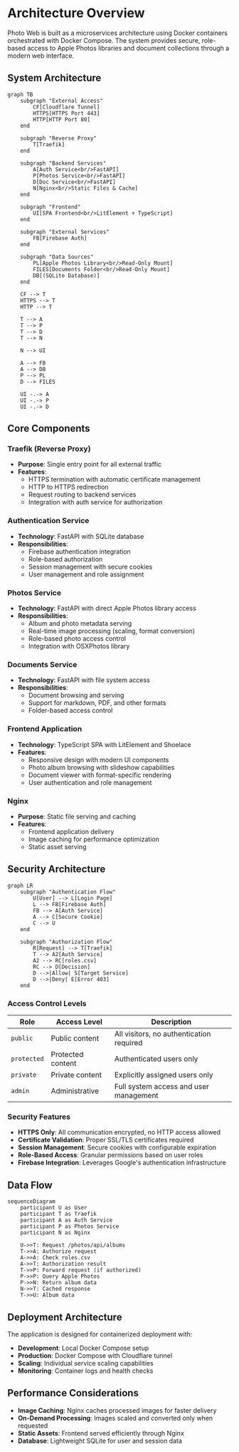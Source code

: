# Architecture Overview

Photo Web is built as a microservices architecture using Docker containers orchestrated with Docker Compose. The system provides secure, role-based access to Apple Photos libraries and document collections through a modern web interface.

## System Architecture

```mermaid
graph TB
    subgraph "External Access"
        CF[Cloudflare Tunnel]
        HTTPS[HTTPS Port 443]
        HTTP[HTTP Port 80]
    end
    
    subgraph "Reverse Proxy"
        T[Traefik]
    end
    
    subgraph "Backend Services"
        A[Auth Service<br/>FastAPI]
        P[Photos Service<br/>FastAPI]
        D[Doc Service<br/>FastAPI]
        N[Nginx<br/>Static Files & Cache]
    end
    
    subgraph "Frontend"
        UI[SPA Frontend<br/>LitElement + TypeScript]
    end
    
    subgraph "External Services"
        FB[Firebase Auth]
    end
    
    subgraph "Data Sources"
        PL[Apple Photos Library<br/>Read-Only Mount]
        FILES[Documents Folder<br/>Read-Only Mount]
        DB[(SQLite Database)]
    end
    
    CF --> T
    HTTPS --> T
    HTTP --> T
    
    T --> A
    T --> P
    T --> D
    T --> N
    
    N --> UI
    
    A --> FB
    A --> DB
    P --> PL
    D --> FILES
    
    UI -.-> A
    UI -.-> P
    UI -.-> D
```

## Core Components

### Traefik (Reverse Proxy)
- **Purpose**: Single entry point for all external traffic
- **Features**: 
  - HTTPS termination with automatic certificate management
  - HTTP to HTTPS redirection
  - Request routing to backend services
  - Integration with auth service for authorization

### Authentication Service
- **Technology**: FastAPI with SQLite database
- **Responsibilities**:
  - Firebase authentication integration
  - Role-based authorization
  - Session management with secure cookies
  - User management and role assignment

### Photos Service
- **Technology**: FastAPI with direct Apple Photos library access
- **Responsibilities**:
  - Album and photo metadata serving
  - Real-time image processing (scaling, format conversion)
  - Role-based photo access control
  - Integration with OSXPhotos library

### Documents Service
- **Technology**: FastAPI with file system access
- **Responsibilities**:
  - Document browsing and serving
  - Support for markdown, PDF, and other formats
  - Folder-based access control

### Frontend Application
- **Technology**: TypeScript SPA with LitElement and Shoelace
- **Features**:
  - Responsive design with modern UI components
  - Photo album browsing with slideshow capabilities
  - Document viewer with format-specific rendering
  - User authentication and role management

### Nginx
- **Purpose**: Static file serving and caching
- **Features**:
  - Frontend application delivery
  - Image caching for performance optimization
  - Static asset serving

## Security Architecture

```mermaid
graph LR
    subgraph "Authentication Flow"
        U[User] --> L[Login Page]
        L --> FB[Firebase Auth]
        FB --> A[Auth Service]
        A --> C[Secure Cookie]
        C --> U
    end
    
    subgraph "Authorization Flow"
        R[Request] --> T[Traefik]
        T --> A2[Auth Service]
        A2 --> RC[roles.csv]
        RC --> D[Decision]
        D -->|Allow| S[Target Service]
        D -->|Deny| E[Error 403]
    end
```

### Access Control Levels

| Role | Access Level | Description |
|------|-------------|-------------|
| `public` | Public content | All visitors, no authentication required |
| `protected` | Protected content | Authenticated users only |
| `private` | Private content | Explicitly assigned users only |
| `admin` | Administrative | Full system access and user management |

### Security Features

- **HTTPS Only**: All communication encrypted, no HTTP access allowed
- **Certificate Validation**: Proper SSL/TLS certificates required
- **Session Management**: Secure cookies with configurable expiration
- **Role-Based Access**: Granular permissions based on user roles
- **Firebase Integration**: Leverages Google's authentication infrastructure

## Data Flow

```mermaid
sequenceDiagram
    participant U as User
    participant T as Traefik
    participant A as Auth Service
    participant P as Photos Service
    participant N as Nginx
    
    U->>T: Request /photos/api/albums
    T->>A: Authorize request
    A->>A: Check roles.csv
    A->>T: Authorization result
    T->>P: Forward request (if authorized)
    P->>P: Query Apple Photos
    P->>N: Return album data
    N->>T: Cached response
    T->>U: Album data
```

## Deployment Architecture

The application is designed for containerized deployment with:

- **Development**: Local Docker Compose setup
- **Production**: Docker Compose with Cloudflare tunnel
- **Scaling**: Individual service scaling capabilities
- **Monitoring**: Container logs and health checks

## Performance Considerations

- **Image Caching**: Nginx caches processed images for faster delivery
- **On-Demand Processing**: Images scaled and converted only when requested
- **Static Assets**: Frontend served efficiently through Nginx
- **Database**: Lightweight SQLite for user and session data